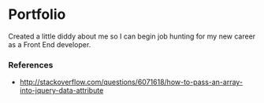 # Portfolio
Created a little diddy about me so I can begin job hunting for my new career as a Front End developer.

### References
* http://stackoverflow.com/questions/6071618/how-to-pass-an-array-into-jquery-data-attribute